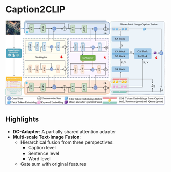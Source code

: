 # Caption2CLIP
![Model Architecture](readmeimg/framework.jpg "Multi-scale Fusion Pipeline")
## Highlights

- **DC-Adapter**: A partially shared attention adapter
- **Multi-scale Text-Image Fusion**: 
  - Hierarchical fusion from three perspectives: 
    - Caption level 
    - Sentence level 
    - Word level
  - Gate sum with original features